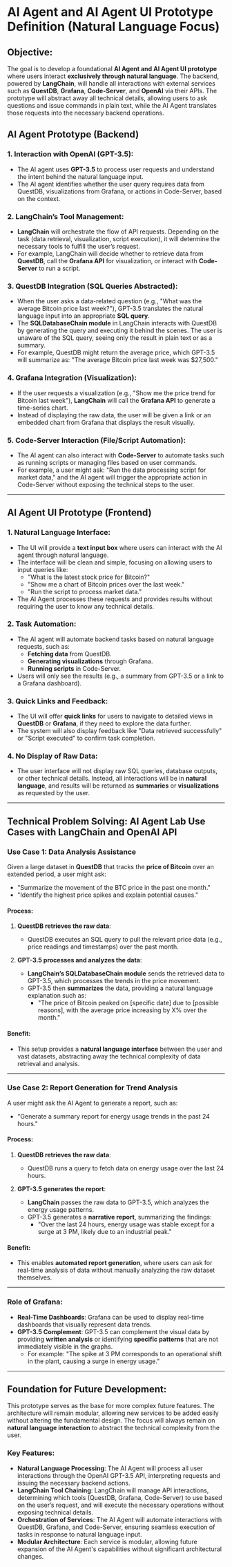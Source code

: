 
# AI Agent and AI Agent UI Prototype Definition (Natural Language Focus)

## Objective:
The goal is to develop a foundational **AI Agent and AI Agent UI prototype** where users interact **exclusively through natural language**. The backend, powered by **LangChain**, will handle all interactions with external services such as **QuestDB**, **Grafana**, **Code-Server**, and **OpenAI** via their APIs. The prototype will abstract away all technical details, allowing users to ask questions and issue commands in plain text, while the AI Agent translates those requests into the necessary backend operations.

## AI Agent Prototype (Backend)

### 1. Interaction with OpenAI (GPT-3.5):
- The AI agent uses **GPT-3.5** to process user requests and understand the intent behind the natural language input.
- The AI agent identifies whether the user query requires data from QuestDB, visualizations from Grafana, or actions in Code-Server, based on the context.

### 2. LangChain’s Tool Management:
- **LangChain** will orchestrate the flow of API requests. Depending on the task (data retrieval, visualization, script execution), it will determine the necessary tools to fulfill the user’s request.
- For example, LangChain will decide whether to retrieve data from **QuestDB**, call the **Grafana API** for visualization, or interact with **Code-Server** to run a script.

### 3. QuestDB Integration (SQL Queries Abstracted):
- When the user asks a data-related question (e.g., "What was the average Bitcoin price last week?"), GPT-3.5 translates the natural language input into an appropriate **SQL query**.
- The **SQLDatabaseChain module** in LangChain interacts with QuestDB by generating the query and executing it behind the scenes. The user is unaware of the SQL query, seeing only the result in plain text or as a summary.
- For example, QuestDB might return the average price, which GPT-3.5 will summarize as: "The average Bitcoin price last week was $27,500."

### 4. Grafana Integration (Visualization):
- If the user requests a visualization (e.g., "Show me the price trend for Bitcoin last week"), **LangChain** will call the **Grafana API** to generate a time-series chart.
- Instead of displaying the raw data, the user will be given a link or an embedded chart from Grafana that displays the result visually.

### 5. Code-Server Interaction (File/Script Automation):
- The AI agent can also interact with **Code-Server** to automate tasks such as running scripts or managing files based on user commands.
- For example, a user might ask: "Run the data processing script for market data," and the AI agent will trigger the appropriate action in Code-Server without exposing the technical steps to the user.

---

## AI Agent UI Prototype (Frontend)

### 1. Natural Language Interface:
- The UI will provide a **text input box** where users can interact with the AI agent through natural language.
- The interface will be clean and simple, focusing on allowing users to input queries like:
  - "What is the latest stock price for Bitcoin?"
  - "Show me a chart of Bitcoin prices over the last week."
  - "Run the script to process market data."
- The AI Agent processes these requests and provides results without requiring the user to know any technical details.

### 2. Task Automation:
- The AI agent will automate backend tasks based on natural language requests, such as:
  - **Fetching data** from QuestDB.
  - **Generating visualizations** through Grafana.
  - **Running scripts** in Code-Server.
- Users will only see the results (e.g., a summary from GPT-3.5 or a link to a Grafana dashboard).

### 3. Quick Links and Feedback:
- The UI will offer **quick links** for users to navigate to detailed views in **QuestDB** or **Grafana**, if they need to explore the data further.
- The system will also display feedback like "Data retrieved successfully" or "Script executed" to confirm task completion.

### 4. No Display of Raw Data:
- The user interface will not display raw SQL queries, database outputs, or other technical details. Instead, all interactions will be in **natural language**, and results will be returned as **summaries** or **visualizations** as requested by the user.

---

## Technical Problem Solving: AI Agent Lab Use Cases with LangChain and OpenAI API

### Use Case 1: Data Analysis Assistance
Given a large dataset in **QuestDB** that tracks the **price of Bitcoin** over an extended period, a user might ask:
- "Summarize the movement of the BTC price in the past one month."
- "Identify the highest price spikes and explain potential causes."

#### Process:
1. **QuestDB retrieves the raw data**:
   - QuestDB executes an SQL query to pull the relevant price data (e.g., price readings and timestamps) over the past month.

2. **GPT-3.5 processes and analyzes the data**:
   - **LangChain’s SQLDatabaseChain module** sends the retrieved data to GPT-3.5, which processes the trends in the price movement.
   - GPT-3.5 then **summarizes** the data, providing a natural language explanation such as: 
     - "The price of Bitcoin peaked on [specific date] due to [possible reasons], with the average price increasing by X% over the month."

#### Benefit:
- This setup provides a **natural language interface** between the user and vast datasets, abstracting away the technical complexity of data retrieval and analysis.

---

### Use Case 2: Report Generation for Trend Analysis
A user might ask the AI Agent to generate a report, such as:
- "Generate a summary report for energy usage trends in the past 24 hours."

#### Process:
1. **QuestDB retrieves the raw data**:
   - QuestDB runs a query to fetch data on energy usage over the last 24 hours.

2. **GPT-3.5 generates the report**:
   - **LangChain** passes the raw data to GPT-3.5, which analyzes the energy usage patterns.
   - GPT-3.5 generates a **narrative report**, summarizing the findings:
     - "Over the last 24 hours, energy usage was stable except for a surge at 3 PM, likely due to an industrial peak."

#### Benefit:
- This enables **automated report generation**, where users can ask for real-time analysis of data without manually analyzing the raw dataset themselves.

---

### Role of **Grafana**:
- **Real-Time Dashboards**: Grafana can be used to display real-time dashboards that visually represent data trends.
- **GPT-3.5 Complement**: GPT-3.5 can complement the visual data by providing **written analysis** or identifying **specific patterns** that are not immediately visible in the graphs.
  - For example: "The spike at 3 PM corresponds to an operational shift in the plant, causing a surge in energy usage."

---

## Foundation for Future Development:
This prototype serves as the base for more complex future features. The architecture will remain modular, allowing new services to be added easily without altering the fundamental design. The focus will always remain on **natural language interaction** to abstract the technical complexity from the user.

### Key Features:
- **Natural Language Processing**: The AI Agent will process all user interactions through the OpenAI GPT-3.5 API, interpreting requests and issuing the necessary backend actions.
- **LangChain Tool Chaining**: LangChain will manage API interactions, determining which tools (QuestDB, Grafana, Code-Server) to use based on the user’s request, and will execute the necessary operations without exposing technical details.
- **Orchestration of Services**: The AI Agent will automate interactions with QuestDB, Grafana, and Code-Server, ensuring seamless execution of tasks in response to natural language input.
- **Modular Architecture**: Each service is modular, allowing future expansion of the AI Agent's capabilities without significant architectural changes.




